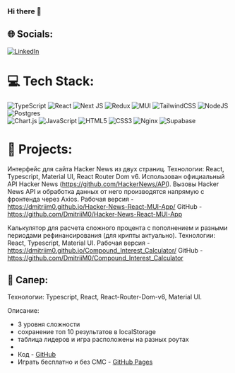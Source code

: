 ### Hi there 👋


## 🌐 Socials:
[![LinkedIn](https://img.shields.io/badge/LinkedIn-%230077B5.svg?logo=linkedin&logoColor=white)](https://linkedin.com/in/https://www.linkedin.com/in/molchanov-dmitrii/) 

# 💻 Tech Stack:
![TypeScript](https://img.shields.io/badge/typescript-%23007ACC.svg?style=for-the-badge&logo=typescript&logoColor=white) 
![React](https://img.shields.io/badge/react-%2320232a.svg?style=for-the-badge&logo=react&logoColor=%2361DAFB) 
![Next JS](https://img.shields.io/badge/Next-black?style=for-the-badge&logo=next.js&logoColor=white) 
![Redux](https://img.shields.io/badge/redux-%23593d88.svg?style=for-the-badge&logo=redux&logoColor=white) 
![MUI](https://img.shields.io/badge/MUI-%230081CB.svg?style=for-the-badge&logo=material-ui&logoColor=white) 
![TailwindCSS](https://img.shields.io/badge/tailwindcss-%2338B2AC.svg?style=for-the-badge&logo=tailwind-css&logoColor=white) 
![NodeJS](https://img.shields.io/badge/node.js-6DA55F?style=for-the-badge&logo=node.js&logoColor=white) 
![Postgres](https://img.shields.io/badge/postgres-%23316192.svg?style=for-the-badge&logo=postgresql&logoColor=white) 	
![Chart.js](https://img.shields.io/badge/chart.js-F5788D.svg?style=for-the-badge&logo=chart.js&logoColor=white) 
![JavaScript](https://img.shields.io/badge/javascript-%23323330.svg?style=for-the-badge&logo=javascript&logoColor=%23F7DF1E) 
![HTML5](https://img.shields.io/badge/html5-%23E34F26.svg?style=for-the-badge&logo=html5&logoColor=white) 
![CSS3](https://img.shields.io/badge/css3-%231572B6.svg?style=for-the-badge&logo=css3&logoColor=white) 
![Nginx](https://img.shields.io/badge/nginx-%23009639.svg?style=for-the-badge&logo=nginx&logoColor=white) 
![Supabase](https://img.shields.io/badge/Supabase-3ECF8E?style=for-the-badge&logo=supabase&logoColor=white)

# 💾 Projects:

Интерфейс для сайта Hacker News из двух страниц.
Технологии: React, Typescript, Material UI, React Router Dom v6.
Использован официальный API Hacker News (https://github.com/HackerNews/API). Вызовы Hacker News API и обработка данных от него производятся напрямую с фронтенда через Axios.
Рабочая версия - https://dmitriim0.github.io/Hacker-News-React-MUI-App/
GitHub - https://github.com/DmitriiM0/Hacker-News-React-MUI-App

Калькулятор для расчета сложного процента с пополнением и разными периодами рефинансирования (для крипты актуально).
Технологии: React, Typescript, Material UI.
Рабочая версия - https://dmitriim0.github.io/Compound_Interest_Calculator/
GitHub - https://github.com/DmitriiM0/Compound_Interest_Calculator

## 💾 Сапер:
Технологии: Typescript, React, React-Router-Dom-v6, Material UI.

Описание: 
- 3 уровня сложности 
- сохранение топ 10 результатов в localStorage
- таблица лидеров и игра расположены на разных роутах
- 
- Код - [GitHub](https://github.com/DmitriiM0/minesweeper)
- Играть бесплатно и без СМС - [GitHub Pages](https://dmitriim0.github.io/minesweeper)

